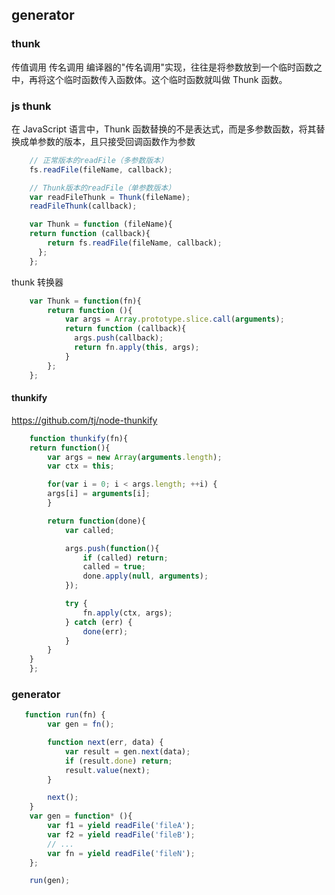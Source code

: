 ## generator


### thunk
传值调用
传名调用
编译器的"传名调用"实现，往往是将参数放到一个临时函数之中，再将这个临时函数传入函数体。这个临时函数就叫做 Thunk 函数。

### js thunk
在 JavaScript 语言中，Thunk 函数替换的不是表达式，而是多参数函数，将其替换成单参数的版本，且只接受回调函数作为参数
```js
    // 正常版本的readFile（多参数版本）
    fs.readFile(fileName, callback);

    // Thunk版本的readFile（单参数版本）
    var readFileThunk = Thunk(fileName);
    readFileThunk(callback);

    var Thunk = function (fileName){
    return function (callback){
        return fs.readFile(fileName, callback); 
      };
    };
```
thunk 转换器
```js
    var Thunk = function(fn){
        return function (){
            var args = Array.prototype.slice.call(arguments);
            return function (callback){
              args.push(callback);
              return fn.apply(this, args);
            }
        };
    };
```

#### thunkify
https://github.com/tj/node-thunkify
```js
    function thunkify(fn){
    return function(){
        var args = new Array(arguments.length);
        var ctx = this;

        for(var i = 0; i < args.length; ++i) {
        args[i] = arguments[i];
        }

        return function(done){
            var called;

            args.push(function(){
                if (called) return;
                called = true;
                done.apply(null, arguments);
            });

            try {
                fn.apply(ctx, args);
            } catch (err) {
                done(err);
            }
        }
    }
    };

```

### generator 
```js
   function run(fn) {
        var gen = fn();

        function next(err, data) {
            var result = gen.next(data);
            if (result.done) return;
            result.value(next);
        }

        next();
    }
    var gen = function* (){
        var f1 = yield readFile('fileA');
        var f2 = yield readFile('fileB');
        // ...
        var fn = yield readFile('fileN');
    };

    run(gen);
```
